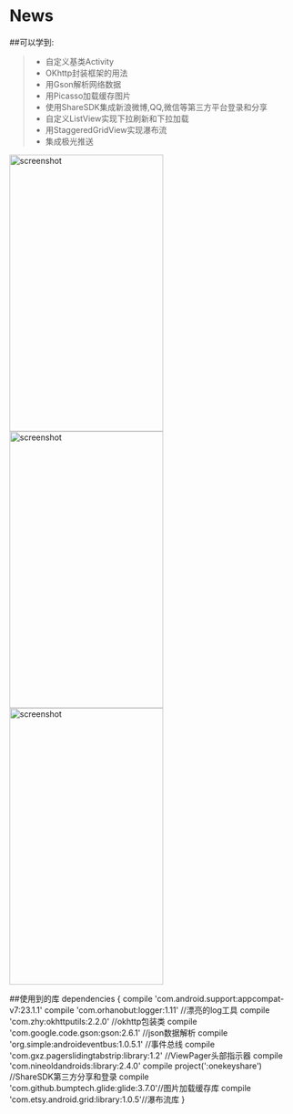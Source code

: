 # News
##可以学到:
>* 自定义基类Activity
>* OKhttp封装框架的用法
>* 用Gson解析网络数据
>* 用Picasso加载缓存图片
>* 使用ShareSDK集成新浪微博,QQ,微信等第三方平台登录和分享
>* 自定义ListView实现下拉刷新和下拉加载
>* 用StaggeredGridView实现瀑布流
>* 集成极光推送

<img src="http://ww2.sinaimg.cn/mw690/92260e9cjw1f1oclf0vnjj20fd0qfq6j.jpg" title="screenshot" width="270" height="486" />   <img src="http://ww4.sinaimg.cn/mw690/92260e9cjw1f1ocn5jpk0j20fd0qitdq.jpg" alt="screenshot" title="screenshot" width="270" height="486" /><img src="http://ww2.sinaimg.cn/mw690/92260e9cjw1f1ocn6kneyj20f90qf7a3.jpg" alt="screenshot" title="screenshot" width="270" height="486" />

##使用到的库
	dependencies {
	    compile 'com.android.support:appcompat-v7:23.1.1'
	    compile 'com.orhanobut:logger:1.11' //漂亮的log工具
	    compile 'com.zhy:okhttputils:2.2.0'	//okhttp包装类
	    compile 'com.google.code.gson:gson:2.6.1' //json数据解析
	    compile 'org.simple:androideventbus:1.0.5.1' //事件总线
	    compile 'com.gxz.pagerslidingtabstrip:library:1.2' //ViewPager头部指示器
	    compile 'com.nineoldandroids:library:2.4.0'
	    compile project(':onekeyshare') //ShareSDK第三方分享和登录
	    compile 'com.github.bumptech.glide:glide:3.7.0'//图片加载缓存库
	    compile 'com.etsy.android.grid:library:1.0.5'//瀑布流库
	}
